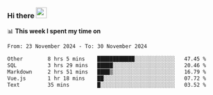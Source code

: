 ### Hi there <a href="https://www.gautamkrishnar.com/"><img src="https://media.giphy.com/media/hvRJCLFzcasrR4ia7z/giphy.gif" width="25px"></a>

📊 **This week I spent my time on**

<!--START_SECTION:waka-->

```txt
From: 23 November 2024 - To: 30 November 2024

Other        8 hrs 5 mins    ████████████░░░░░░░░░░░░░   47.45 %
SQL          3 hrs 29 mins   █████░░░░░░░░░░░░░░░░░░░░   20.46 %
Markdown     2 hrs 51 mins   ████▒░░░░░░░░░░░░░░░░░░░░   16.79 %
Vue.js       1 hr 18 mins    ██░░░░░░░░░░░░░░░░░░░░░░░   07.72 %
Text         35 mins         █░░░░░░░░░░░░░░░░░░░░░░░░   03.52 %
```

<!--END_SECTION:waka-->
